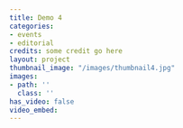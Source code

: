 ```yaml
---
title: Demo 4
categories:
- events
- editorial
credits: some credit go here
layout: project
thumbnail_image: "/images/thumbnail4.jpg"
images:
- path: ''
  class: ''
has_video: false
video_embed: 
---
```



